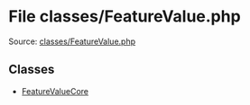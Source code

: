 File classes/FeatureValue.php
=========

Source: [classes/FeatureValue.php](https://github.com/PrestaShop/PrestaShop/blob/1.5.0.2/classes/FeatureValue.php)


Classes
-------

* [FeatureValueCore](class.FeatureValueCore.md)

